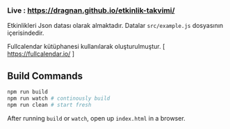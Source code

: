 ### Live : https://dragnan.github.io/etkinlik-takvimi/

Etkinlikleri Json datası olarak almaktadır. Datalar ``src/example.js`` dosyasının içerisindedir.

 Fullcalendar kütüphanesi kullanılarak oluşturulmuştur. [ https://fullcalendar.io/ ]




## Build Commands

```bash
npm run build
npm run watch # continously build
npm run clean # start fresh
```

After running `build` or `watch`, open up `index.html` in a browser.

